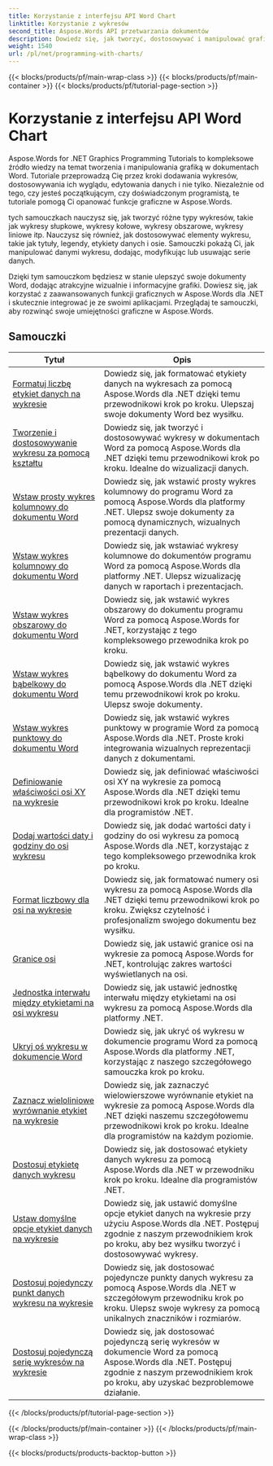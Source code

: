```yaml
---
title: Korzystanie z interfejsu API Word Chart
linktitle: Korzystanie z wykresów
second_title: Aspose.Words API przetwarzania dokumentów
description: Dowiedz się, jak tworzyć, dostosowywać i manipulować grafiką w dokumentach Worda za pomocą Aspose.Words dla .NET. Samouczki zawierają wyjaśnienia krok po kroku i kod źródłowy C#, który pomoże Ci dodać wykresy.
weight: 1540
url: /pl/net/programming-with-charts/
---
```


{{< blocks/products/pf/main-wrap-class >}}
{{< blocks/products/pf/main-container >}}
{{< blocks/products/pf/tutorial-page-section >}}

# Korzystanie z interfejsu API Word Chart

Aspose.Words for .NET Graphics Programming Tutorials to kompleksowe źródło wiedzy na temat tworzenia i manipulowania grafiką w dokumentach Word. Tutoriale przeprowadzą Cię przez kroki dodawania wykresów, dostosowywania ich wyglądu, edytowania danych i nie tylko. Niezależnie od tego, czy jesteś początkującym, czy doświadczonym programistą, te tutoriale pomogą Ci opanować funkcje graficzne w Aspose.Words.

tych samouczkach nauczysz się, jak tworzyć różne typy wykresów, takie jak wykresy słupkowe, wykresy kołowe, wykresy obszarowe, wykresy liniowe itp. Nauczysz się również, jak dostosowywać elementy wykresu, takie jak tytuły, legendy, etykiety danych i osie. Samouczki pokażą Ci, jak manipulować danymi wykresu, dodając, modyfikując lub usuwając serie danych.

Dzięki tym samouczkom będziesz w stanie ulepszyć swoje dokumenty Word, dodając atrakcyjne wizualnie i informacyjne grafiki. Dowiesz się, jak korzystać z zaawansowanych funkcji graficznych w Aspose.Words dla .NET i skutecznie integrować je ze swoimi aplikacjami. Przeglądaj te samouczki, aby rozwinąć swoje umiejętności graficzne w Aspose.Words.

 ## Samouczki
| Tytuł | Opis |
| --- | --- |
| [Formatuj liczbę etykiet danych na wykresie](./format-number-of-data-label/) | Dowiedz się, jak formatować etykiety danych na wykresach za pomocą Aspose.Words dla .NET dzięki temu przewodnikowi krok po kroku. Ulepszaj swoje dokumenty Word bez wysiłku. |
| [Tworzenie i dostosowywanie wykresu za pomocą kształtu](./create-chart-using-shape/) | Dowiedz się, jak tworzyć i dostosowywać wykresy w dokumentach Word za pomocą Aspose.Words dla .NET dzięki temu przewodnikowi krok po kroku. Idealne do wizualizacji danych. |
| [Wstaw prosty wykres kolumnowy do dokumentu Word](./insert-simple-column-chart/) | Dowiedz się, jak wstawić prosty wykres kolumnowy do programu Word za pomocą Aspose.Words dla platformy .NET. Ulepsz swoje dokumenty za pomocą dynamicznych, wizualnych prezentacji danych. |
| [Wstaw wykres kolumnowy do dokumentu Word](./insert-column-chart/) | Dowiedz się, jak wstawiać wykresy kolumnowe do dokumentów programu Word za pomocą Aspose.Words dla platformy .NET. Ulepsz wizualizację danych w raportach i prezentacjach. |
| [Wstaw wykres obszarowy do dokumentu Word](./insert-area-chart/) | Dowiedz się, jak wstawić wykres obszarowy do dokumentu programu Word za pomocą Aspose.Words for .NET, korzystając z tego kompleksowego przewodnika krok po kroku. |
| [Wstaw wykres bąbelkowy do dokumentu Word](./insert-bubble-chart/) | Dowiedz się, jak wstawić wykres bąbelkowy do dokumentu Word za pomocą Aspose.Words dla .NET dzięki temu przewodnikowi krok po kroku. Ulepsz swoje dokumenty. |
| [Wstaw wykres punktowy do dokumentu Word](./insert-scatter-chart/) | Dowiedz się, jak wstawić wykres punktowy w programie Word za pomocą Aspose.Words dla .NET. Proste kroki integrowania wizualnych reprezentacji danych z dokumentami. |
| [Definiowanie właściwości osi XY na wykresie](./define-xyaxis-properties/) | Dowiedz się, jak definiować właściwości osi XY na wykresie za pomocą Aspose.Words dla .NET dzięki temu przewodnikowi krok po kroku. Idealne dla programistów .NET. |
| [Dodaj wartości daty i godziny do osi wykresu](./date-time-values-to-axis/) | Dowiedz się, jak dodać wartości daty i godziny do osi wykresu za pomocą Aspose.Words dla .NET, korzystając z tego kompleksowego przewodnika krok po kroku. |
| [Format liczbowy dla osi na wykresie](./number-format-for-axis/) | Dowiedz się, jak formatować numery osi wykresu za pomocą Aspose.Words dla .NET dzięki temu przewodnikowi krok po kroku. Zwiększ czytelność i profesjonalizm swojego dokumentu bez wysiłku. |
| [Granice osi](./bounds-of-axis/) | Dowiedz się, jak ustawić granice osi na wykresie za pomocą Aspose.Words for .NET, kontrolując zakres wartości wyświetlanych na osi. |
| [Jednostka interwału między etykietami na osi wykresu](./interval-unit-between-labels-on-axis/) | Dowiedz się, jak ustawić jednostkę interwału między etykietami na osi wykresu za pomocą Aspose.Words dla platformy .NET. |
| [Ukryj oś wykresu w dokumencie Word](./hide-chart-axis/) | Dowiedz się, jak ukryć oś wykresu w dokumencie programu Word za pomocą Aspose.Words dla platformy .NET, korzystając z naszego szczegółowego samouczka krok po kroku. |
| [Zaznacz wieloliniowe wyrównanie etykiet na wykresie](./tick-multi-line-label-alignment/) | Dowiedz się, jak zaznaczyć wielowierszowe wyrównanie etykiet na wykresie za pomocą Aspose.Words dla .NET dzięki naszemu szczegółowemu przewodnikowi krok po kroku. Idealne dla programistów na każdym poziomie. |
| [Dostosuj etykietę danych wykresu](./chart-data-label/) | Dowiedz się, jak dostosować etykiety danych wykresu za pomocą Aspose.Words dla .NET w przewodniku krok po kroku. Idealne dla programistów .NET. |
| [Ustaw domyślne opcje etykiet danych na wykresie](./default-options-for-data-labels/) | Dowiedz się, jak ustawić domyślne opcje etykiet danych na wykresie przy użyciu Aspose.Words dla .NET. Postępuj zgodnie z naszym przewodnikiem krok po kroku, aby bez wysiłku tworzyć i dostosowywać wykresy. |
| [Dostosuj pojedynczy punkt danych wykresu na wykresie](./single-chart-data-point/) | Dowiedz się, jak dostosować pojedyncze punkty danych wykresu za pomocą Aspose.Words dla .NET w szczegółowym przewodniku krok po kroku. Ulepsz swoje wykresy za pomocą unikalnych znaczników i rozmiarów. |
| [Dostosuj pojedynczą serię wykresów na wykresie](./single-chart-series/) | Dowiedz się, jak dostosować pojedynczą serię wykresów w dokumencie Word za pomocą Aspose.Words dla .NET. Postępuj zgodnie z naszym przewodnikiem krok po kroku, aby uzyskać bezproblemowe działanie. |
{{< /blocks/products/pf/tutorial-page-section >}}

{{< /blocks/products/pf/main-container >}}
{{< /blocks/products/pf/main-wrap-class >}}

{{< blocks/products/products-backtop-button >}}
